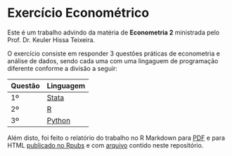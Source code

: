 # Exercício Econométrico

Este é um trabalho advindo da matéria de **Econometria 2** ministrada pelo Prof. Dr. Keuler Hissa Teixeira.

O exercício consiste em responder 3 questões práticas de econometria e análise de dados, sendo cada uma com uma lingaguem de programação diferente conforme a divisão a seguir:

| Questão | Linguagem|
| -------- | -------- | 
| 1º   | [Stata](https://github.com/viniventur/Exercicio-Econometrico/blob/main/DOFILE-Exe-econometrico.do)  |
| 2º   | [R](https://github.com/viniventur/Exercicio-Econometrico/blob/main/Exer-Econometrico.R)   |
| 3º   | [Python](https://github.com/viniventur/Exercicio-Econometrico/blob/main/Exe_Econometrico.ipynb) |

Além disto, foi feito o relatório do trabalho no R Markdown para [PDF](https://github.com/viniventur/Exercicio-Econometrico/blob/main/Exe-Econometrico-PDF.Rmd) e para HTML [publicado no Rpubs](https://rpubs.com/viniventur/exereconometrico) e com [arquivo](https://github.com/viniventur/Exercicio-Econometrico/blob/main/Exe-Econometrico-HTML.Rmd) contido neste repositório.
